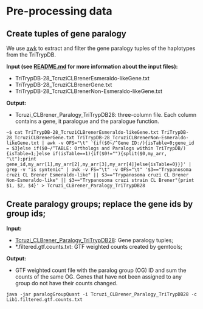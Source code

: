 # Pre-processing data

## Create tuples of gene paralogy

We use [awk](https://en.wikipedia.org/wiki/AWK) to extract and filter the gene paralogy tuples of the haplotypes from the TriTrypDB.

**Input (see [README.md](https://github.com/vitorlimac2/paralogQuantY/blob/master/README.md) for more information about the input files):**

* TriTrypDB-28_TcruziCLBrenerEsmeraldo-likeGene.txt 
* TriTrypDB-28_TcruziCLBrenerGene.txt
* TriTrypDB-28_TcruziCLBrenerNon-Esmeraldo-likeGene.txt

**Output:**

* Tcruzi_CLBrener_Paralogy_TriTrypDB28: three-column file. Each column contains a gene, it paralogue and the paralogue function.
```
~$ cat TriTrypDB-28_TcruziCLBrenerEsmeraldo-likeGene.txt TriTrypDB-28_TcruziCLBrenerGene.txt TriTrypDB-28_TcruziCLBrenerNon-Esmeraldo-likeGene.txt | awk -v OFS="\t" '{if($0~/^Gene ID:/){isTable=0;gene_id = $3}else if($0~/^TABLE: Orthologs and Paralogs within TriTrypDB/){isTable=1;}else if(isTable==1){if($0!=""){split($0,my_arr, "\t");print gene_id,my_arr[1],my_arr[2],my_arr[3],my_arr[4]}else{isTable=0}}}' | grep -v "is syntenic" | awk -v FS="\t" -v OFS="\t" '$3=="Trypanosoma cruzi CL Brener Esmeraldo-like" || $3=="Trypanosoma cruzi CL Brener Non-Esmeraldo-like" || $3=="Trypanosoma cruzi strain CL Brener"{print $1, $2, $4}' > Tcruzi_CLBrener_Paralogy_TriTrypDB28
```
## Create paralogy groups; replace the gene ids by group ids;

**Input:**

* [Tcruzi_CLBrener_Paralogy_TriTrypDB28](https://github.com/vitorlimac2/paralogQuantY/tree/master/metafiles): Gene paralogy tuples;
* \*.filtered.gtf.counts.txt: GTF weighted counts created by gemtools;

**Output:**

* GTF weighted count file with the paralog group (OG) ID and sum the counts of the same OG. Genes that have not been assigned to any group do not have their counts changed.

```
java -jar paralogGroupQuant -i Tcruzi_CLBrener_Paralogy_TriTrypDB28 -c Lib1.filtered.gtf.counts.txt
```

